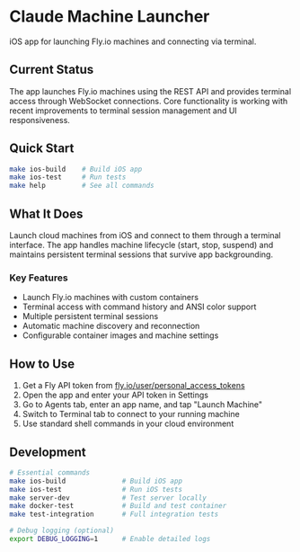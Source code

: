 # Claude Machine Launcher

iOS app for launching Fly.io machines and connecting via terminal.

## Current Status

The app launches Fly.io machines using the REST API and provides terminal access through WebSocket connections. Core functionality is working with recent improvements to terminal session management and UI responsiveness.

## Quick Start

```bash
make ios-build    # Build iOS app
make ios-test     # Run tests
make help         # See all commands
```

## What It Does

Launch cloud machines from iOS and connect to them through a terminal interface. The app handles machine lifecycle (start, stop, suspend) and maintains persistent terminal sessions that survive app backgrounding.

### Key Features
- Launch Fly.io machines with custom containers
- Terminal access with command history and ANSI color support
- Multiple persistent terminal sessions
- Automatic machine discovery and reconnection
- Configurable container images and machine settings

## How to Use

1. Get a Fly API token from [fly.io/user/personal_access_tokens](https://fly.io/user/personal_access_tokens)
2. Open the app and enter your API token in Settings
3. Go to Agents tab, enter an app name, and tap "Launch Machine"
4. Switch to Terminal tab to connect to your running machine
5. Use standard shell commands in your cloud environment

## Development

```bash
# Essential commands
make ios-build              # Build iOS app
make ios-test               # Run iOS tests  
make server-dev             # Test server locally
make docker-test            # Build and test container
make test-integration       # Full integration tests

# Debug logging (optional)
export DEBUG_LOGGING=1      # Enable detailed logs
```